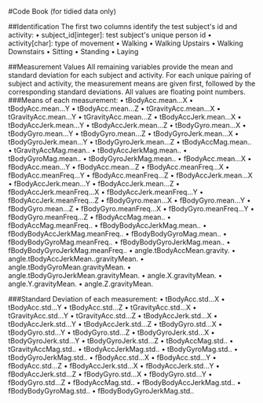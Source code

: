 #Code Book (for tidied data only)

##Identification
The first two columns identify the test subject's id and activity:
•	subject_id[integer]: test subject's unique person id
•	activity[char]: type of movement
    •	Walking
    •	Walking Upstairs
    •	Walking Downstairs
    •	Sitting
    •	Standing
    •	Laying

##Measurement Values
All remaining variables provide the mean and standard deviation for each subject and activity. 
For each unique pairing of subject and activity, the measurement means are given first, followed 
by the corresponding standard deviations. All values are floating point numbers.
###Means of each measurement:
    •	tBodyAcc.mean...X
    •	tBodyAcc.mean...Y
    •	tBodyAcc.mean...Z
    •	tGravityAcc.mean...X
    •	tGravityAcc.mean...Y
    •	tGravityAcc.mean...Z
    •	tBodyAccJerk.mean...X
    •	tBodyAccJerk.mean...Y
    •	tBodyAccJerk.mean...Z
    •	tBodyGyro.mean...X
    •	tBodyGyro.mean...Y
    •	tBodyGyro.mean...Z
    •	tBodyGyroJerk.mean...X
    •	tBodyGyroJerk.mean...Y
    •	tBodyGyroJerk.mean...Z
    •	tBodyAccMag.mean..
    •	tGravityAccMag.mean..
    •	tBodyAccJerkMag.mean..
    •	tBodyGyroMag.mean..
    •	tBodyGyroJerkMag.mean..
    •	fBodyAcc.mean...X
    •	fBodyAcc.mean...Y
    •	fBodyAcc.mean...Z
    •	fBodyAcc.meanFreq...X
    •	fBodyAcc.meanFreq...Y
    •	fBodyAcc.meanFreq...Z
    •	fBodyAccJerk.mean...X
    •	fBodyAccJerk.mean...Y
    •	fBodyAccJerk.mean...Z
    •	fBodyAccJerk.meanFreq...X
    •	fBodyAccJerk.meanFreq...Y
    •	fBodyAccJerk.meanFreq...Z
    •	fBodyGyro.mean...X
    •	fBodyGyro.mean...Y
    •	fBodyGyro.mean...Z
    •	fBodyGyro.meanFreq...X
    •	fBodyGyro.meanFreq...Y
    •	fBodyGyro.meanFreq...Z
    •	fBodyAccMag.mean..
    •	fBodyAccMag.meanFreq..
    •	fBodyBodyAccJerkMag.mean..
    •	fBodyBodyAccJerkMag.meanFreq..
    •	fBodyBodyGyroMag.mean..
    •	fBodyBodyGyroMag.meanFreq..
    •	fBodyBodyGyroJerkMag.mean..
    •	fBodyBodyGyroJerkMag.meanFreq..
    •	angle.tBodyAccMean.gravity.
    •	angle.tBodyAccJerkMean..gravityMean.
    •	angle.tBodyGyroMean.gravityMean.
    •	angle.tBodyGyroJerkMean.gravityMean.
    •	angle.X.gravityMean.
    •	angle.Y.gravityMean.
    •	angle.Z.gravityMean.
    
###Standard Deviation of each measurement:
    •	tBodyAcc.std...X
    •	tBodyAcc.std...Y
    •	tBodyAcc.std...Z
    •	tGravityAcc.std...X
    •	tGravityAcc.std...Y
    •	tGravityAcc.std...Z
    •	tBodyAccJerk.std...X
    •	tBodyAccJerk.std...Y
    •	tBodyAccJerk.std...Z
    •	tBodyGyro.std...X
    •	tBodyGyro.std...Y
    •	tBodyGyro.std...Z
    •	tBodyGyroJerk.std...X
    •	tBodyGyroJerk.std...Y
    •	tBodyGyroJerk.std...Z
    •	tBodyAccMag.std..
    •	tGravityAccMag.std..
    •	tBodyAccJerkMag.std..
    •	tBodyGyroMag.std..
    •	tBodyGyroJerkMag.std..
    •	fBodyAcc.std...X
    •	fBodyAcc.std...Y
    •	fBodyAcc.std...Z
    •	fBodyAccJerk.std...X
    •	fBodyAccJerk.std...Y
    •	fBodyAccJerk.std...Z
    •	fBodyGyro.std...X
    •	fBodyGyro.std...Y
    •	fBodyGyro.std...Z
    •	fBodyAccMag.std..
    •	fBodyBodyAccJerkMag.std..
    •	fBodyBodyGyroMag.std..
    •	fBodyBodyGyroJerkMag.std..
